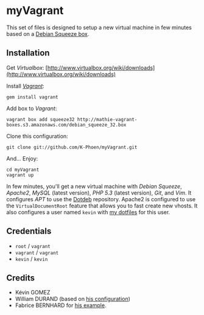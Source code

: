 myVagrant
=========

This set of files is designed to setup a new virtual machine in few minutes based on a
[Debian Squeeze box](http://mathie-vagrant-boxes.s3.amazonaws.com/debian_squeeze_32.box).

## Installation

Get *Virtualbox*: [http://www.virtualbox.org/wiki/downloads](http://www.virtualbox.org/wiki/downloads)

Install [*Vagrant*](http://vagrantup.com/):

    gem install vagrant

Add box to *Vagrant*:

    vagrant box add squeeze32 http://mathie-vagrant-boxes.s3.amazonaws.com/debian_squeeze_32.box

Clone this configuration:

    git clone git://github.com/K-Phoen/myVagrant.git

And... Enjoy:

    cd myVagrant
    vagrant up

In few minutes, you'll get a new virtual machine with *Debian Squeeze*, *Apache2*, *MySQL* (latest version),
*PHP 5.3* (latest version), *Git*, and *Vim*.
It configures *APT* to use the [Dotdeb](http://www.dotdeb.org/) repository.
Apache2 is configured to use the `VirtualDocumentRoot` feature that allows you to fast create new vhosts.
It also configures a user named `kevin` with [my dotfiles](https://github.com/K-Phoen/Config) for this user.

## Credentials

* `root` / `vagrant`
* `vagrant` / `vagrant`
* `kevin` / `kevin`

## Credits

* Kévin GOMEZ
* William DURAND (based on [his configuration](https://github.com/willdurand/myVagrant))
* Fabrice BERNHARD for [his example](https://github.com/fabriceb/sfLive2011vm).
